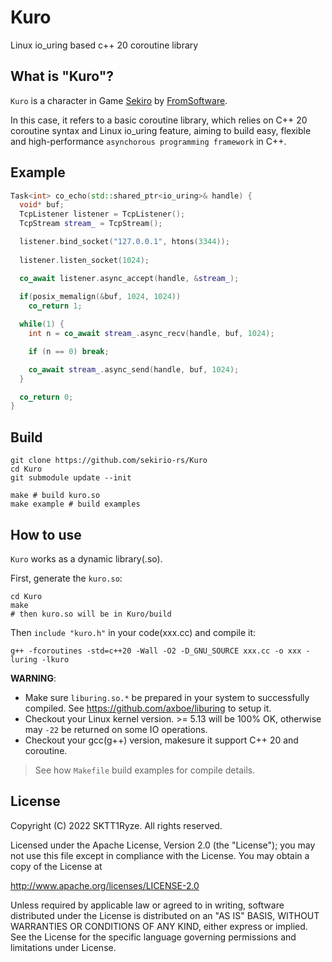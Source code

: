 # Kuro
Linux io_uring based c++ 20 coroutine library

## What is "Kuro"?
`Kuro` is a character in Game [Sekiro](https://www.sekirothegame.com/) by [FromSoftware](https://www.fromsoftware.jp/ww/).

In this case, it refers to a basic coroutine library, which
relies on C++ 20 coroutine syntax and Linux io_uring feature,
aiming to build easy, flexible and high-performance
`asynchorous programming framework` in C++.

## Example
```C++
Task<int> co_echo(std::shared_ptr<io_uring>& handle) {
  void* buf;
  TcpListener listener = TcpListener();
  TcpStream stream_ = TcpStream();

  listener.bind_socket("127.0.0.1", htons(3344));
  
  listener.listen_socket(1024);

  co_await listener.async_accept(handle, &stream_);
  
  if(posix_memalign(&buf, 1024, 1024))
    co_return 1;

  while(1) {
    int n = co_await stream_.async_recv(handle, buf, 1024);

    if (n == 0) break;

    co_await stream_.async_send(handle, buf, 1024);
  }

  co_return 0;
}
```

## Build
```shell
git clone https://github.com/sekirio-rs/Kuro
cd Kuro
git submodule update --init

make # build kuro.so
make example # build examples
```

## How to use
`Kuro` works as a dynamic library(.so).

First, generate the `kuro.so`:
```shell
cd Kuro
make
# then kuro.so will be in Kuro/build
```

Then `include "kuro.h"` in your code(xxx.cc) and compile it:
```shell
g++ -fcoroutines -std=c++20 -Wall -O2 -D_GNU_SOURCE xxx.cc -o xxx -luring -lkuro
```

**WARNING**:
* Make sure `liburing.so.*` be prepared in your system to successfully compiled. See https://github.com/axboe/liburing to setup it.
* Checkout your Linux kernel version. >= 5.13 will be 100% OK, otherwise may `-22` be returned on some IO operations.
* Checkout your gcc(g++) version, makesure it support C++ 20 and coroutine.


> See how `Makefile` build examples for compile details.

## License
Copyright (C) 2022 SKTT1Ryze. All rights reserved.

Licensed under the Apache License, Version 2.0 (the "License");
you may not use this file except in compliance with the License.
You may obtain a copy of the License at

  http://www.apache.org/licenses/LICENSE-2.0

Unless required by applicable law or agreed to in writing, software
distributed under the License is distributed on an "AS IS" BASIS,
WITHOUT WARRANTIES OR CONDITIONS OF ANY KIND, either express or implied.
See the License for the specific language governing permissions and
limitations under License.

